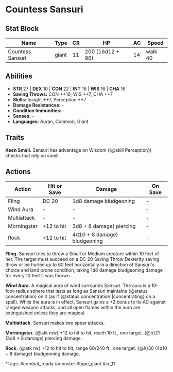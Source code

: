 # Countess Sansuri

## Stat Block

| Name | Type | CR | HP | AC | Speed |
|------|------|----|----|----|-------|
| Countess Sansuri | giant | 11 | 200 (16d12 + 96) | 14 | walk 40 |

## Abilities

- **STR** 27 | **DEX** 10 | **CON** 22 | **INT** 16 | **WIS** 16 | **CHA** 16
- **Saving Throws:** CON ++10, WIS ++7, CHA ++7  
- **Skills:** Insight ++7, Perception ++7  
- **Damage Resistances:** -  
- **Condition Immunities:** -  
- **Senses:** -  
- **Languages:** Auran, Common, Giant

## Traits

**Keen Smell.** Sansuri has advantage on Wisdom ({@skill Perception}) checks that rely on smell.


## Actions

| Action | Hit or Save | Damage | On Save |
|--------|--------------|--------|----------|
| Fling | DC 20 | 1d8 damage bludgeoning | - |
| Wind Aura | - | - | - |
| Multiattack | - | - | - |
| Morningstar | +12 to hit | 3d8 + 8 damage) piercing | - |
| Rock | +12 to hit | 4d10 + 8 damage) bludgeoning | - |

**Fling.** Sansuri tries to throw a Small or Medium creature within 10 feet of her. The target must succeed on a DC 20 Saving Throw Dexterity saving throw or be hurled up to 60 feet horizontally in a direction of Sansuri's choice and land prone condition, taking 1d8 damage bludgeoning damage for every 10 feet it was thrown.

**Wind Aura.** A magical aura of wind surrounds Sansuri. The aura is a 10-foot-radius sphere that lasts as long as Sansuri maintains {@status concentration} on it (as if {@status concentration||concentrating} on a spell). While the aura is in effect, Sansuri gains a +2 bonus to its AC against ranged weapon attacks, and all open flames within the aura are extinguished unless they are magical.

**Multiattack.** Sansuri makes two spear attacks.

**Morningstar.** {@atk mw} +12 to hit to hit, reach 10 ft., one target. {@h}21 (3d8 + 8 damage) piercing damage.

**Rock.** {@atk rw} +12 to hit to hit, range 60/240 ft., one target. {@h}30 (4d10 + 8 damage) bludgeoning damage.


^Tags: #combat_ready #monster #type_giant #cr_11